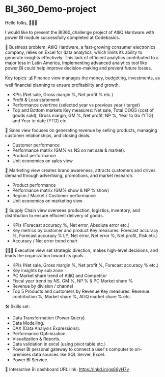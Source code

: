 # BI_360_Demo-project

Hello folks, 🙋🏼‍♂️ 
 
I would like to present the BI360_challenge project of AtliQ Hardware with power BI module successfully completed at Codebasics.

📍 Business problem:
 AtliQ Hardware, a fast-growing consumer electronics company, relies on Excel for data analytics, which limits its ability to generate insights effectively. This lack of efficient analytics contributed to a major loss in Latin America, Implementing advanced analytics tool like power BI could help improve decision-making and prevent future losses.

Key topics:
💰 Finance view manages the money, budgeting, investments, as well financial planning to ensure profitability and growth.
- KPIs (Net sale, Gross margin %, Net profit % etc.)
- Profit & Loss statement
- Performance overtime (selected year vs previous year / target)
- Top and Bottom markets
Key measures: Net sale, Total COGS (cost of goods sold), Gross margin, GM %, Net profit, NP %, Year to Go (YTG) and Year to date (YTD) etc.

🏹 Sales view focuses on generating revenue by selling products, managing customer relationships, and closing deals.
- Customer performance
- Performance matrix (GM% vs NS on net sale & market).
- Product performance
- Unit economics on sales view

📢 Marketing view creates brand awareness, attracts customers and drives demand through advertising, promotions, and market research.
- Product performance
- Performance matrix (GM% show & NP % show)
- Region / Market / Customer performance
- Unit economics on marketing view

🚛 Supply Chain view oversees production, logistics, inventory, and distribution to ensure efficient delivery of goods.
- KPIs (Forecast accuracy %, Net error, Absolute error etc.)
- Key metrics by customer and product
Key measures: Forecast accuracy %, Forecast accuracy % LY, Net error, Net error %, Net profit, Risk etc.)
- Accuracy / Net error trend chart

👨🏼‍💼 Executive view set strategic direction, makes high-level decisions, and leads the organization toward its goals.
- KPIs (Net sale, Gross margin %, Net profit %, Forecast accuracy % etc.)
- Key insights by sub zone
- PC Market share trend of AtliQ and Competitor
- Fiscal year trend by NS, GM %, NP % & PC Market share %
- Revenue by division / channel
- Top 5 Products and customers by Revenue
Key measures: Revenue contribution %, Market share %, AtliQ market share % etc.

🛠️ Skills set:
* Data Transformation (Power Query).
* Data Modelling.
* DAX (Data Analysis Expressions).
* Performance Optimization.
* Visualization & Reports.
* Data validation in excel (using pivot table etc.)
* Power BI personal gateway to connect a user's computer to on-premises data sources like SQL Server, Excel.
* Power BI Service.

🔗 Interactive BI dashboard URL link: https://lnkd.in/gs86yH7v

